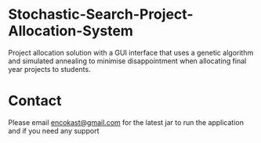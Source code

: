 # Stochastic-Search-Project-Allocation-System
Project allocation solution with a GUI interface that uses a genetic algorithm and simulated annealing to minimise disappointment when allocating final year projects to students.

# Contact
Please email encokast@gmail.com for the latest jar to run the application and if you need any support
